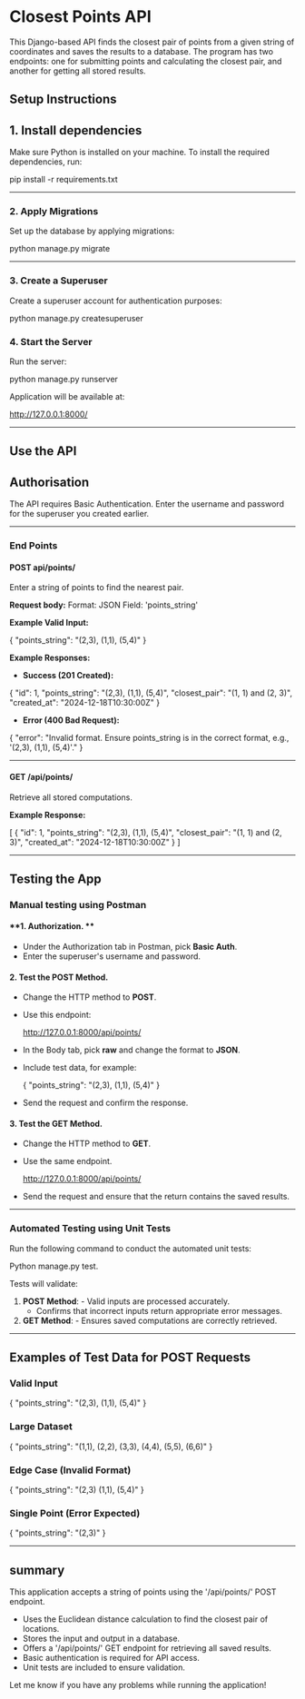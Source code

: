 # Closest Points API

This Django-based API finds the closest pair of points from a given string of coordinates and 
saves the results to a database. The program has two endpoints: one for submitting points and calculating 
the closest pair, and another for getting all stored results.

## **Setup Instructions**

## **1. Install dependencies**
Make sure Python is installed on your machine. To install the required dependencies, run:


pip install -r requirements.txt

---

### **2. Apply Migrations**
Set up the database by applying migrations:

python manage.py migrate


---

### **3. Create a Superuser**
Create a superuser account for authentication purposes:

python manage.py createsuperuser


### **4. Start the Server**
Run the server:

python manage.py runserver

Application will be available at:

http://127.0.0.1:8000/


---

## **Use the API**

## **Authorisation**
The API requires Basic Authentication. Enter the username and password for the superuser you created earlier.

---

### **End Points**

#### **POST api/points/**
Enter a string of  points to find the nearest pair.

**Request body:**
Format: JSON Field: 'points_string'


**Example Valid Input:**

{
    "points_string": "(2,3), (1,1), (5,4)"
}


**Example Responses:**
- **Success (201 Created):**

{
    "id": 1,
    "points_string": "(2,3), (1,1), (5,4)",
    "closest_pair": "(1, 1) and (2, 3)",
    "created_at": "2024-12-18T10:30:00Z"
}

- **Error (400 Bad Request):**

{
    "error": "Invalid format. Ensure points_string is in the correct format, e.g., '(2,3), (1,1), (5,4)'."
}


---

#### **GET /api/points/**
Retrieve all stored computations.

**Example Response:**

[
    {
        "id": 1,
        "points_string": "(2,3), (1,1), (5,4)",
        "closest_pair": "(1, 1) and (2, 3)",
        "created_at": "2024-12-18T10:30:00Z"
    }
]


---

## **Testing the App**

### **Manual testing using Postman**

#### **1. Authorization. **
- Under the Authorization tab in Postman, pick **Basic Auth**.
- Enter the superuser's username and password.

#### **2. Test the POST Method**.
- Change the HTTP method to **POST**.
- Use this endpoint:

  http://127.0.0.1:8000/api/points/

- In the Body tab, pick **raw** and change the format to **JSON**.
- Include test data, for example:


  {
      "points_string": "(2,3), (1,1), (5,4)"
  }

- Send the request and confirm the response.

#### **3. Test the GET Method**.
- Change the HTTP method to **GET**.
- Use the same endpoint.

  http://127.0.0.1:8000/api/points/

- Send the request and ensure that the return contains the saved results.

---

### **Automated Testing using Unit Tests**
Run the following command to conduct the automated unit tests:

Python manage.py test.


Tests will validate:
1. **POST Method**: - Valid inputs are processed accurately.
   - Confirms that incorrect inputs return appropriate error messages.
2. **GET Method**: - Ensures saved computations are correctly retrieved.


---

## **Examples of Test Data for POST Requests**

### Valid Input

{
    "points_string": "(2,3), (1,1), (5,4)"
}


### Large Dataset

{
    "points_string": "(1,1), (2,2), (3,3), (4,4), (5,5), (6,6)"
}


### Edge Case (Invalid Format)

{
    "points_string": "(2,3) (1,1), (5,4)"
}


### Single Point (Error Expected)

{
    "points_string": "(2,3)"
}


---

## **summary**
This application accepts a string of points using the '/api/points/' POST endpoint.
- Uses the Euclidean distance calculation to find the closest pair of locations.
- Stores the input and output in a database.
- Offers a '/api/points/' GET endpoint for retrieving all saved results.
- Basic authentication is required for API access.
- Unit tests are included to ensure validation.

Let me know if you have any problems while running the application!

